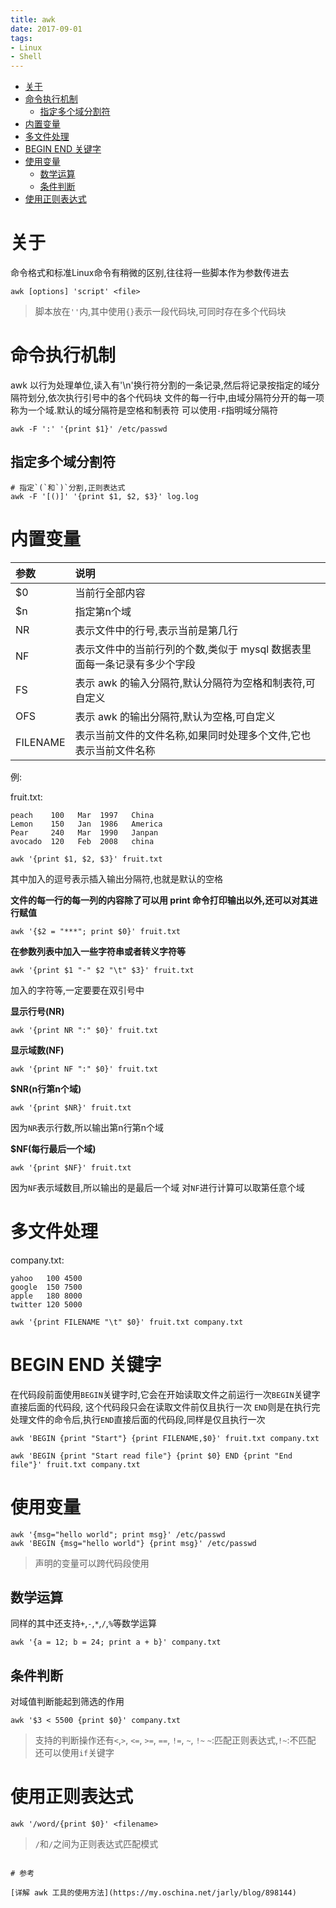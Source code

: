 ```yaml
---
title: awk
date: 2017-09-01
tags:
- Linux
- Shell
---
```

<!-- TOC -->

- [关于](#关于)
- [命令执行机制](#命令执行机制)
	- [指定多个域分割符](#指定多个域分割符)
- [内置变量](#内置变量)
- [多文件处理](#多文件处理)
- [BEGIN END 关键字](#begin-end-关键字)
- [使用变量](#使用变量)
	- [数学运算](#数学运算)
	- [条件判断](#条件判断)
- [使用正则表达式](#使用正则表达式)

<!-- /TOC -->
# 关于

命令格式和标准Linux命令有稍微的区别,往往将一些脚本作为参数传进去

```shell
awk [options] 'script' <file>
```

> 脚本放在`''`内,其中使用`{}`表示一段代码块,可同时存在多个代码块

# 命令执行机制

awk 以行为处理单位,读入有'\n'换行符分割的一条记录,然后将记录按指定的域分隔符划分,依次执行引号中的各个代码块
文件的每一行中,由域分隔符分开的每一项称为一个域.默认的域分隔符是空格和制表符
可以使用`-F`指明域分隔符

```
awk -F ':' '{print $1}' /etc/passwd
```

## 指定多个域分割符

```
# 指定`(`和`)`分割,正则表达式
awk -F '[()]' '{print $1, $2, $3}' log.log
```


# 内置变量

|参数|说明|
|:--|:--|
|$0|当前行全部内容|
|$n|指定第n个域|
|NR|表示文件中的行号,表示当前是第几行|
|NF|表示文件中的当前行列的个数,类似于 mysql 数据表里面每一条记录有多少个字段|
|FS|表示 awk 的输入分隔符,默认分隔符为空格和制表符,可自定义|
|OFS|表示 awk 的输出分隔符,默认为空格,可自定义|
|FILENAME|表示当前文件的文件名称,如果同时处理多个文件,它也表示当前文件名称|

例:

fruit.txt:
```
peach    100   Mar  1997   China
Lemon    150   Jan  1986   America
Pear     240   Mar  1990   Janpan
avocado  120   Feb  2008   china
```

```
awk '{print $1, $2, $3}' fruit.txt
```
其中加入的逗号表示插入输出分隔符,也就是默认的空格

__文件的每一行的每一列的内容除了可以用 print 命令打印输出以外,还可以对其进行赋值__
```
awk '{$2 = "***"; print $0}' fruit.txt
```

__在参数列表中加入一些字符串或者转义字符等__

```
awk '{print $1 "-" $2 "\t" $3}' fruit.txt
```
加入的字符等,一定要要在双引号中

__显示行号(NR)__

```
awk '{print NR ":" $0}' fruit.txt
```

__显示域数(NF)__

```
awk '{print NF ":" $0}' fruit.txt
```

__$NR(n行第n个域)__

```
awk '{print $NR}' fruit.txt
```
因为`NR`表示行数,所以输出第n行第n个域

__$NF(每行最后一个域)__

```
awk '{print $NF}' fruit.txt
```
因为`NF`表示域数目,所以输出的是最后一个域
对`NF`进行计算可以取第任意个域


# 多文件处理

company.txt:
```
yahoo   100 4500
google  150 7500
apple   180 8000
twitter 120 5000
```

```
awk '{print FILENAME "\t" $0}' fruit.txt company.txt
```

# BEGIN END 关键字

在代码段前面使用`BEGIN`关键字时,它会在开始读取文件之前运行一次`BEGIN`关键字直接后面的代码段,
这个代码段只会在读取文件前仅且执行一次
`END`则是在执行完处理文件的命令后,执行`END`直接后面的代码段,同样是仅且执行一次

```
awk 'BEGIN {print "Start"} {print FILENAME,$0}' fruit.txt company.txt
```
```
awk 'BEGIN {print "Start read file"} {print $0} END {print "End file"}' fruit.txt company.txt
```

# 使用变量

```shell
awk '{msg="hello world"; print msg}' /etc/passwd
awk 'BEGIN {msg="hello world"} {print msg}' /etc/passwd
```
> 声明的变量可以跨代码段使用

## 数学运算

同样的其中还支持`+`,`-`,`*`,`/`,`%`等数学运算
```
awk '{a = 12; b = 24; print a + b}' company.txt
```


## 条件判断

对域值判断能起到筛选的作用
```
awk '$3 < 5500 {print $0}' company.txt
```

> 支持的判断操作还有`<`,`>`, `<=`, `>=`, `==`, `!=`, `~`, `!~`
> `~`:匹配正则表达式,`!~`:不匹配
> 还可以使用`if`关键字

# 使用正则表达式

```
awk '/word/{print $0}' <filename>
```

> `/`和`/`之间为正则表达式匹配模式

```

# 参考

[详解 awk 工具的使用方法](https://my.oschina.net/jarly/blog/898144)
